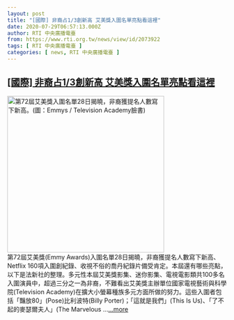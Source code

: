 ```yaml
---
layout: post
title: "[國際] 非裔占1/3創新高 艾美獎入圍名單亮點看這裡"
date: 2020-07-29T06:57:13.000Z
author: RTI 中央廣播電臺
from: https://www.rti.org.tw/news/view/id/2073922
tags: [ RTI 中央廣播電臺 ]
categories: [ news, RTI 中央廣播電臺 ]
---
```

<!--1596005833000-->
[[國際] 非裔占1/3創新高 艾美獎入圍名單亮點看這裡](https://www.rti.org.tw/news/view/id/2073922)
------

<div>
<img src="https://static.rti.org.tw/assets/thumbnails/2020/07/29/14b5b36c6a05fdfd4737f1760e1365b4.jpg" width="360" alt="第72屆艾美獎入圍名單28日揭曉，非裔獲提名人數寫下新高。(圖：Emmys / Television Academy臉書)" title="第72屆艾美獎入圍名單28日揭曉，非裔獲提名人數寫下新高。(圖：Emmys / Television Academy臉書)"><br>第72屆艾美獎(Emmy Awards)入圍名單28日揭曉，非裔獲提名人數寫下新高、Netflix 160項入圍創紀錄、收視不俗的喬丹紀錄片備受肯定。本屆還有哪些亮點，以下是法新社的整理。多元性本屆艾美獎影集、迷你影集、電視電影類共100多名入圍演員中，超過三分之一為非裔，不難看出艾美獎主辦單位國家電視藝術與科學院(Television Academy)在擴大小螢幕種族多元方面所做的努力。這些入圍者包括「豔放80」(Pose)比利波特(Billy Porter)；「這就是我們」(This Is Us)、「了不起的麥瑟爾夫人」(The Marvelous ...<a target="_blank" href="https://www.rti.org.tw/news/view/id/2073922">...more</a>
</div>
